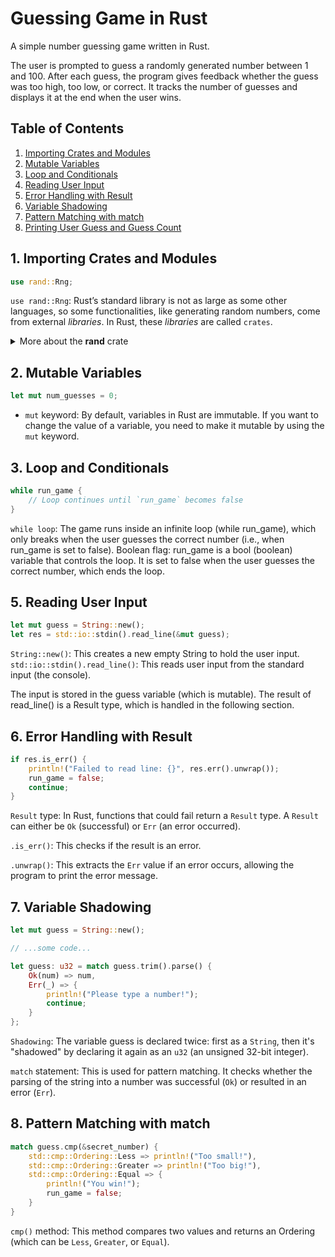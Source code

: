 # Guessing Game in Rust

A simple number guessing game written in Rust.

The user is prompted to guess a randomly generated number between 1 and 100. After each guess, the program gives feedback whether the guess was too high, too low, or correct. It tracks the number of guesses and displays it at the end when the user wins.

## Table of Contents

1. [Importing Crates and Modules](#1-importing-crates-and-modules)
2. [Mutable Variables](#3-mutable-variables)
3. [Loop and Conditionals](#4-loop-and-conditionals)
4. [Reading User Input](#5-reading-user-input)
5. [Error Handling with Result](#6-error-handling-with-result)
6. [Variable Shadowing](#7-variable-shadowing)
7. [Pattern Matching with match](#8-pattern-matching-with-match)
8. [Printing User Guess and Guess Count](#9-printing-user-guess-and-guess-count)

## 1. Importing Crates and Modules
```rust
use rand::Rng;
```

`use rand::Rng`: Rust’s standard library is not as large as some other languages, so some functionalities, like generating random numbers, come from external *libraries*. In Rust, these *libraries* are called `crates`.

<!-- dropdown with more information about the rand crate -->
<details>
<summary>More about the <b>rand</b> crate</summary>

- The `rand` crate provides randomness, and `Rng` is a trait that enables random number generation. You can add the `rand` crate to your project by adding it to `Cargo.toml`.

    ```toml
    [dependencies]
    rand = "0.8.4"
    ```

- `Rng` is a `trait` provided by the `rand` crate, which includes the necessary methods for generating random numbers. The `gen_range` method is used to generate a random number within a given range.

    ```rust
    let secret_number = rand::thread_rng().gen_range(1..=100);
    ```

<details>
<summary>More about <b>traits</b> in Rust</summary>

For now, let's use `traits` as a way to define shared behavior across different types. It allows you to specify a set of methods that a type must implement. `Traits` are similar to interfaces in other programming languages.

More about `traits` can be found in the official Rust documentation [chapter 10.2](https://doc.rust-lang.org/book/ch10-02-traits.html).

</details>

</details>


## 2. Mutable Variables
```rust
let mut num_guesses = 0;
```

- `mut` keyword: By default, variables in Rust are immutable. If you want to change the value of a variable, you need to make it mutable by using the `mut` keyword.

## 3. Loop and Conditionals
```rust
while run_game {
    // Loop continues until `run_game` becomes false
}
```

`while loop`: The game runs inside an infinite loop (while run_game), which only breaks when the user guesses the correct number (i.e., when run_game is set to false).
Boolean flag: run_game is a bool (boolean) variable that controls the loop. It is set to false when the user guesses the correct number, which ends the loop.

## 5. Reading User Input
```rust
let mut guess = String::new();
let res = std::io::stdin().read_line(&mut guess);
```

`String::new()`: This creates a new empty String to hold the user input.
`std::io::stdin().read_line()`: This reads user input from the standard input (the console).

The input is stored in the guess variable (which is mutable). The result of read_line() is a Result type, which is handled in the following section.

## 6. Error Handling with Result
```rust
if res.is_err() {
    println!("Failed to read line: {}", res.err().unwrap());
    run_game = false;
    continue;
}
```

`Result` type: In Rust, functions that could fail return a `Result` type. A `Result` can either be `Ok` (successful) or `Err` (an error occurred).

`.is_err()`: This checks if the result is an error.

`.unwrap()`: This extracts the `Err` value if an error occurs, allowing the program to print the error message.

## 7. Variable Shadowing
```rust
let mut guess = String::new();

// ...some code...

let guess: u32 = match guess.trim().parse() {
    Ok(num) => num,
    Err(_) => {
        println!("Please type a number!");
        continue;
    }
};
```

`Shadowing`: The variable guess is declared twice: first as a `String`, then it's "shadowed" by declaring it again as an `u32` (an unsigned 32-bit integer).

`match` statement: This is used for pattern matching. It checks whether the parsing of the string into a number was successful (`Ok`) or resulted in an error (`Err`).

## 8. Pattern Matching with match
```rust
match guess.cmp(&secret_number) {
    std::cmp::Ordering::Less => println!("Too small!"),
    std::cmp::Ordering::Greater => println!("Too big!"),
    std::cmp::Ordering::Equal => {
        println!("You win!");
        run_game = false;
    }
}
```

`cmp()` method: This method compares two values and returns an Ordering (which can be `Less`, `Greater`, or `Equal`).
